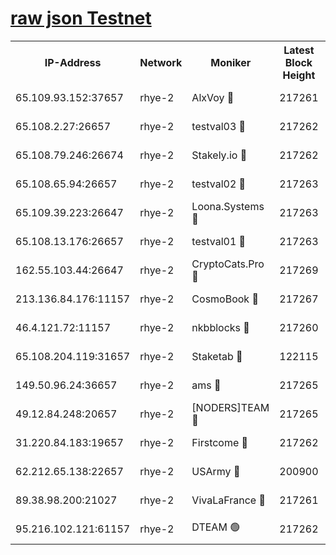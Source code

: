 
[raw json Testnet](https://rpc-check.quickt.stavr.tech/quickt/rpc-quickt-result.json)
=


<table><tr><th>IP-Address</th><th>Network</th><th>Moniker</th><th>Latest Block Height</th><th>Earliest Block Height</th><th>Catching Up</th><th>Tx Index</th><th>Voting Power</th><th>Scan Time</th></tr><tr><td>65.109.93.152:37657</td><td>rhye-2</td><td>AlxVoy 🔴</td><td>217261</td><td>1</td><td>False</td><td>on</td><td>144071</td><td>2024-01-06T22:39:13.095524736UTC</td></tr><tr><td>65.108.2.27:26657</td><td>rhye-2</td><td>testval03 🔴</td><td>217262</td><td>1</td><td>False</td><td>on</td><td>11002050</td><td>2024-01-06T22:39:16.152913204UTC</td></tr><tr><td>65.108.79.246:26674</td><td>rhye-2</td><td>Stakely.io 🔴</td><td>217262</td><td>1</td><td>False</td><td>on</td><td>10010</td><td>2024-01-06T22:39:18.643443636UTC</td></tr><tr><td>65.108.65.94:26657</td><td>rhye-2</td><td>testval02 🔴</td><td>217263</td><td>1</td><td>False</td><td>on</td><td>11002050</td><td>2024-01-06T22:39:21.479748405UTC</td></tr><tr><td>65.109.39.223:26647</td><td>rhye-2</td><td>Loona.Systems 🔴</td><td>217263</td><td>1</td><td>False</td><td>off</td><td>86949</td><td>2024-01-06T22:39:23.849708442UTC</td></tr><tr><td>65.108.13.176:26657</td><td>rhye-2</td><td>testval01 🔴</td><td>217263</td><td>1</td><td>False</td><td>on</td><td>13082010</td><td>2024-01-06T22:39:24.853885508UTC</td></tr><tr><td>162.55.103.44:26647</td><td>rhye-2</td><td>CryptoCats.Pro 🔴</td><td>217269</td><td>1</td><td>False</td><td>off</td><td>9999</td><td>2024-01-06T22:39:53.100568925UTC</td></tr><tr><td>213.136.84.176:11157</td><td>rhye-2</td><td>CosmoBook 🔴</td><td>217267</td><td>65301</td><td>False</td><td>off</td><td>1528057</td><td>2024-01-06T22:39:46.692620994UTC</td></tr><tr><td>46.4.121.72:11157</td><td>rhye-2</td><td>nkbblocks 🔴</td><td>217260</td><td>70101</td><td>False</td><td>off</td><td>81491</td><td>2024-01-06T22:39:08.171705269UTC</td></tr><tr><td>65.108.204.119:31657</td><td>rhye-2</td><td>Staketab 🔴</td><td>122115</td><td>121601</td><td>False</td><td>on</td><td>9900</td><td>2024-01-06T22:39:24.170589513UTC</td></tr><tr><td>149.50.96.24:36657</td><td>rhye-2</td><td>ams 🔴</td><td>217265</td><td>133501</td><td>False</td><td>on</td><td>10786</td><td>2024-01-06T22:39:36.140934375UTC</td></tr><tr><td>49.12.84.248:20657</td><td>rhye-2</td><td>[NODERS]TEAM 🔴</td><td>217265</td><td>146001</td><td>False</td><td>on</td><td>59690</td><td>2024-01-06T22:39:33.744075393UTC</td></tr><tr><td>31.220.84.183:19657</td><td>rhye-2</td><td>Firstcome 🔴</td><td>217262</td><td>165001</td><td>False</td><td>off</td><td>724902</td><td>2024-01-06T22:39:15.820979583UTC</td></tr><tr><td>62.212.65.138:22657</td><td>rhye-2</td><td>USArmy 🔴</td><td>200900</td><td>198001</td><td>False</td><td>on</td><td>7920</td><td>2024-01-06T22:39:15.480657957UTC</td></tr><tr><td>89.38.98.200:21027</td><td>rhye-2</td><td>VivaLaFrance 🔴</td><td>217261</td><td>204001</td><td>False</td><td>off</td><td>10000</td><td>2024-01-06T22:39:10.680464674UTC</td></tr><tr><td>95.216.102.121:61157</td><td>rhye-2</td><td>DTEAM 🟢</td><td>217262</td><td>214601</td><td>False</td><td>on</td><td>0</td><td>2024-01-06T22:39:19.053832972UTC</td></tr></table>